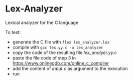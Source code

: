 # Lex-Analyzer
Lexical analyzer for the C language
 
To test: 

 - generate the C file with ```flex lex_analyzer.lex```
 - compile with ```gcc lex.yy.c -o lex_analyzer```
 - copy the code of the resulting file *lex_analyer.yy.c* 
 - paste the file code of step 3 in https://www.onlinegdb.com/online_c_compiler
 - add the content of *input.c* as argument to the execution
 - run 
